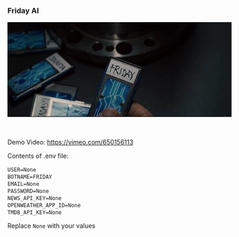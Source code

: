 ### Friday AI

![](./friday.jpg)

<br>

Demo Video: https://vimeo.com/650156113

Contents of .env file:

```
USER=None
BOTNAME=FRIDAY
EMAIL=None
PASSWORD=None
NEWS_API_KEY=None
OPENWEATHER_APP_ID=None
TMDB_API_KEY=None
```

Replace `None` with your values
